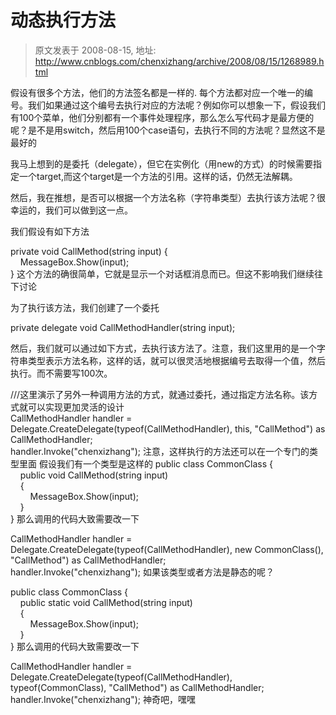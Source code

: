 # 动态执行方法 
> 原文发表于 2008-08-15, 地址: http://www.cnblogs.com/chenxizhang/archive/2008/08/15/1268989.html 


假设有很多个方法，他们的方法签名都是一样的. 每个方法都对应一个唯一的编号。我们如果通过这个编号去执行对应的方法呢？例如你可以想象一下，假设我们有100个菜单，他们分别都有一个事件处理程序，那么怎么写代码才是最方便的呢？是不是用switch，然后用100个case语句，去执行不同的方法呢？显然这不是最好的

 我马上想到的是委托（delegate），但它在实例化（用new的方式）的时候需要指定一个target,而这个target是一个方法的引用。这样的话，仍然无法解耦。

 然后，我在推想，是否可以根据一个方法名称（字符串类型）去执行该方法呢？很幸运的，我们可以做到这一点。

 我们假设有如下方法

 private void CallMethod(string input) {  
    MessageBox.Show(input);  
} 这个方法的确很简单，它就是显示一个对话框消息而已。但这不影响我们继续往下讨论

 为了执行该方法，我们创建了一个委托

 private delegate void CallMethodHandler(string input);

 然后，我们就可以通过如下方式，去执行该方法了。注意，我们这里用的是一个字符串类型表示方法名称，这样的话，就可以很灵活地根据编号去取得一个值，然后执行。而不需要写100次。

 ///这里演示了另外一种调用方法的方式，就通过委托，通过指定方法名称。该方式就可以实现更加灵活的设计  
CallMethodHandler handler = Delegate.CreateDelegate(typeof(CallMethodHandler), this, "CallMethod") as CallMethodHandler;  
handler.Invoke("chenxizhang"); 注意，这样执行的方法还可以在一个专门的类型里面 假设我们有一个类型是这样的 public class CommonClass {  
    public void CallMethod(string input)  
    {  
        MessageBox.Show(input);  
    }  
} 那么调用的代码大致需要改一下

 CallMethodHandler handler = Delegate.CreateDelegate(typeof(CallMethodHandler), new CommonClass(), "CallMethod") as CallMethodHandler;  
handler.Invoke("chenxizhang"); 如果该类型或者方法是静态的呢？

 public class CommonClass {  
    public static void CallMethod(string input)  
    {  
        MessageBox.Show(input);  
    }  
} 那么调用的代码大致需要改一下

 CallMethodHandler handler = Delegate.CreateDelegate(typeof(CallMethodHandler), typeof(CommonClass), "CallMethod") as CallMethodHandler; handler.Invoke("chenxizhang"); 神奇吧，嘿嘿



















